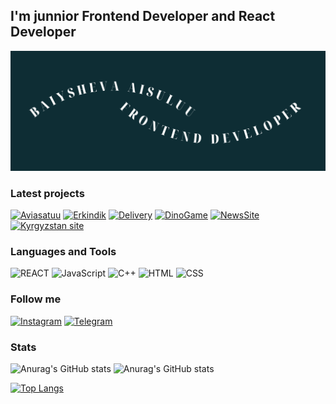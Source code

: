 
## I'm junnior Frontend Developer and React Developer
![Header](https://github.com/A1suluu/A1suluu/blob/main/assets/Baiyshova%20Aisuluu1.png)


### Latest projects
[![Aviasatuu](https://img.shields.io/badge/-Aviasatuu-4cc9f0?style=for-the-badge)](https://github.com/A1suluu/erkindikArt)
[![Erkindik](https://img.shields.io/badge/-Erkindik-4cc9f0?style=for-the-badge)](https://github.com/A1suluu/Erkindik.git)
[![Delivery](https://img.shields.io/badge/-Delivery-4cc9f0?style=for-the-badge)](https://github.com/A1suluu/Delivery.git)
[![DinoGame](https://img.shields.io/badge/-DinoGame-4cc9f0?style=for-the-badge)](https://github.com/A1suluu/my-work/tree/main/dinoGame)
[![NewsSite](https://img.shields.io/badge/-NewsSite-4cc9f0?style=for-the-badge)](https://github.com/A1suluu/my-work/tree/main/reviro)
[![Kyrgyzstan site](https://img.shields.io/badge/-KyrgyzstanSite-4cc9f0?style=for-the-badge)](https://github.com/A1suluu/Kyrgyzstan-site)


### Languages and Tools

![REACT](https://img.shields.io/badge/-REACT-073b4c?style=for-the-badge&logo=REACT)
![JavaScript](https://img.shields.io/badge/-JavaScript-073b4c?style=for-the-badge&logo=JavaScript)
![C++](https://img.shields.io/badge/-C++-073b4c?style=for-the-badge&logo=C++)
![HTML](https://img.shields.io/badge/-HTML-073b4c?style=for-the-badge)
![CSS](https://img.shields.io/badge/-CSS-073b4c?style=for-the-badge)


### Follow me

[![Instagram](https://img.shields.io/badge/-Instagram-5e548e?style=for-the-badge&logo=Instagram)](https://www.instagram.com/justtaagirll/)
[![Telegram](https://img.shields.io/badge/-Telegram-5e548e?style=for-the-badge&logo=Telegram)](https://t.me/aisuluuuuu)


### Stats

![Anurag's GitHub stats](https://github-readme-stats.vercel.app/api?username=A1suluu)
![Anurag's GitHub stats](https://github-readme-stats.vercel.app/api?username=anuraghazra&show_icons=true)

[![Top Langs](https://github-readme-stats.vercel.app/api/top-langs/?username=A1suluu&layout=compact)](https://github.com/anuraghazra/github-readme-stats)
